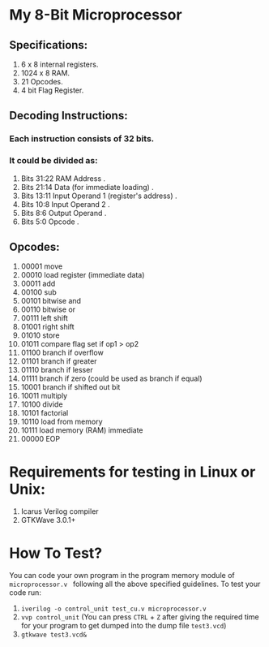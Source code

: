 # My 8-Bit Microprocessor

## Specifications:
1) 6 x 8 internal registers.
2) 1024 x 8 RAM.
3) 21 Opcodes.
4) 4 bit Flag Register.

## Decoding Instructions:
### Each instruction consists of 32 bits.

### It could be divided as:

1) Bits 31:22 RAM Address .
2) Bits 21:14 Data (for immediate loading) .
3) Bits 13:11 Input Operand 1 (register's address) .
4) Bits 10:8 Input Operand 2 . 
5) Bits 8:6 Output Operand .
6) Bits 5:0 Opcode .

## Opcodes:
1)  00001 move
2)  00010 load register (immediate data)
3)  00011 add
4)  00100 sub
5)  00101 bitwise and
6)  00110 bitwise or
7)  00111 left shift
8)  01001 right shift
9)  01010 store
10) 01011 compare flag set if op1 > op2
11) 01100 branch if overflow
12) 01101 branch if greater
13) 01110 branch if lesser
14) 01111 branch if zero (could be used as branch if equal)
15) 10001 branch if shifted out bit 
16) 10011 multiply
17) 10100 divide
18) 10101 factorial
19) 10110 load from memory
20) 10111 load memory (RAM) immediate
21) 00000 EOP                                       

# Requirements for testing in Linux or Unix:
1) Icarus Verilog compiler
2) GTKWave 3.0.1+

# How To Test?
You can code your own program in the program memory module of `microprocessor.v ` following all the above specified guidelines.
To test your code run:
1) `iverilog -o control_unit test_cu.v microprocessor.v`
2) `vvp control_unit` (You can press `CTRL` + `Z` after giving the required time for your program to get dumped into the dump file `test3.vcd`)
3) `gtkwave test3.vcd&`
